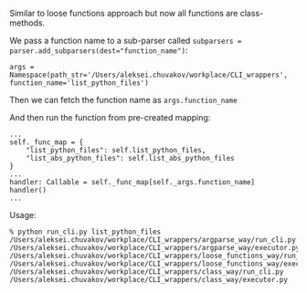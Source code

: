 Similar to loose functions approach but now all functions are class-methods.

We pass a function name to a sub-parser called `subparsers = parser.add_subparsers(dest="function_name")`:
```
args = Namespace(path_str='/Users/aleksei.chuvakov/workplace/CLI_wrappers', function_name='list_python_files')
```
Then we can fetch the function name as `args.function_name`

And then run the function from pre-created mapping:
```
...
self._func_map = {
    "list_python_files": self.list_python_files,
    "list_abs_python_files": self.list_abs_python_files 
}
...
handler: Callable = self._func_map[self._args.function_name]
handler()
...
```

Usage:
```
% python run_cli.py list_python_files
/Users/aleksei.chuvakov/workplace/CLI_wrappers/argparse_way/run_cli.py
/Users/aleksei.chuvakov/workplace/CLI_wrappers/argparse_way/executor.py
/Users/aleksei.chuvakov/workplace/CLI_wrappers/loose_functions_way/run_cli.py
/Users/aleksei.chuvakov/workplace/CLI_wrappers/loose_functions_way/executor.py
/Users/aleksei.chuvakov/workplace/CLI_wrappers/class_way/run_cli.py
/Users/aleksei.chuvakov/workplace/CLI_wrappers/class_way/executor.py
```